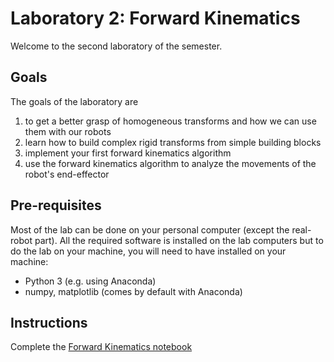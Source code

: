 # Laboratory 2: Forward Kinematics

Welcome to the second laboratory of the semester. 

## Goals
The goals of the laboratory are
1. to get a better grasp of homogeneous transforms and how we can use them with our robots
2. learn how to build complex rigid transforms from simple building blocks
3. implement your first forward kinematics algorithm
4. use the forward kinematics algorithm to analyze the movements of the robot's end-effector


## Pre-requisites
Most of the lab can be done on your personal computer (except the real-robot part). All the required software is installed on the lab computers but to do the lab on your machine, you will need to have installed on your machine:
* Python 3 (e.g. using Anaconda)
* numpy, matplotlib (comes by default with Anaconda)

## Instructions
Complete the [Forward Kinematics notebook](Forward_Kinematics.ipynb)
